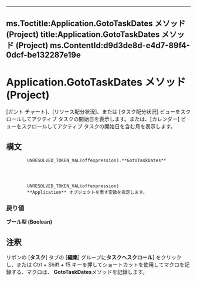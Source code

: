 

---
ms.Toctitle:Application.GotoTaskDates メソッド (Project)
title:Application.GotoTaskDates メソッド (Project)
ms.ContentId:d9d3de8d-e4d7-89f4-0dcf-be132287e19e
---
# Application.GotoTaskDates メソッド (Project)




[ガント チャート]、[リソース配分状況]、または [タスク配分状況] ビューをスクロールしてアクティブ タスクの開始日を表示します。または、[カレンダー] ビューをスクロールしてアクティブ タスクの開始日を含む月を表示します。

## 構文

            UNRESOLVED_TOKEN_VAL(offexpression).**GotoTaskDates**




            UNRESOLVED_TOKEN_VAL(offexpression)
            **Application** オブジェクトを表す変数を指定します。

### 戻り値
**ブール型 (Boolean)**





## 注釈
リボンの [**タスク**] タブの [**編集**] グループに**タスクへスクロール**] をクリックし、または Ctrl + Shift + f5 キーを押してショートカットを使用してマクロを記録する、マクロは、 **GotoTaskDates**メソッドを記録します。




